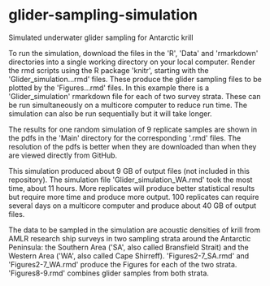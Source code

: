 # glider-sampling-simulation
Simulated underwater glider sampling for Antarctic krill

To run the simulation, download the files in the 'R', 'Data' and 'rmarkdown' directories into a single working directory on your local computer. Render the rmd scripts using the R package 'knitr', starting with the 'Glider_simulation...rmd' files. These produce the glider sampling files to be plotted by the 'Figures...rmd' files. In this example there is a 'Glider_simulation' rmarkdown file for each of two survey strata. These can be run simultaneously on a multicore computer to reduce run time. The simulation can also be run sequentially but it will take longer.  

The results for one random simulation of 9 replicate samples are shown in the pdfs in the 'Main' directory for the corresponding '.rmd' files. The resolution of the pdfs is better when they are downloaded than when they are viewed directly from GitHub. 

This simulation produced about 9 GB of output files (not included in this repository). The simulation file 'Glider_simulation_WA.rmd' took the most time, about 11 hours. More replicates will produce better statistical results but require more time and produce more output. 100 replicates can require several days on a multicore computer and produce about 40 GB of output files.

The data to be sampled in the simulation are acoustic densities of krill from AMLR research ship surveys in two sampling strata around the Antarctic Peninsula: the Southern Area ('SA', also called Bransfield Strait) and the Western Area ('WA', also called Cape Shirreff). 'Figures2-7_SA.rmd' and 'Figures2-7_WA.rmd' produce the Figures for each of the two strata. 'Figures8-9.rmd' combines glider samples from both strata.
